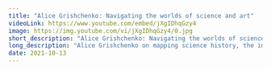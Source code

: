 ```yaml
---
title: "Alice Grishchenko: Navigating the worlds of science and art"
videoLink: https://www.youtube.com/embed/jXgIDhqGzy4
image: https://img.youtube.com/vi/jXgIDhqGzy4/0.jpg
short_description: "Alice Grishchenko: Navigating the worlds of science and art"
long_description: "Alice Grishchenko on mapping science history, the importance of cross-disciplinary collaboration, and designing VR environments for pediatric care with [Little Seed’s Voxel Bay](https://littleseed.io/voxelbay/)."
date: 2021-10-13
---
```

